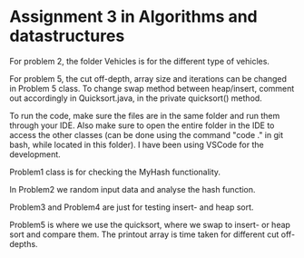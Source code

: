 # Assignment 3 in Algorithms and datastructures

For problem 2, the folder Vehicles is for the different type of vehicles.

For problem 5, the cut off-depth, array size and iterations can be changed in Problem 5 class. To change swap method between heap/insert, 
comment out accordingly in Quicksort.java, in the private quicksort() method.

To run the code, make sure the files are in the same folder and run them through your IDE. Also make sure to open the entire folder in the IDE to access the other classes (can be done using the command "code ." in git bash, while located in this folder). I have been using VSCode for the development.

Problem1 class is for checking the MyHash functionality.

In Problem2 we random input data and analyse the hash function.

Problem3 and Problem4 are just for testing insert- and heap sort.

Problem5 is where we use the quicksort, where we swap to insert- or heap sort and compare them. The printout array is time taken for different cut off-depths.
